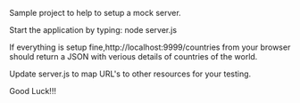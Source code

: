 Sample project to help to setup a mock server.

Start the application by typing: node server.js

If everything is setup fine,http://localhost:9999/countries from your browser should return a JSON with verious details of countries of the world.

Update server.js to map URL's to other resources for your testing.

Good Luck!!!
